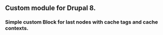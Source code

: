 <h2>Custom module for Drupal 8.</h2>
<h3>Simple custom Block for last nodes with cache tags and cache contexts.<h3>

